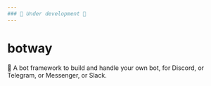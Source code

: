 ```yaml
---
### 🚧 Under development 🚧
---
```


# botway

🤖 A bot framework to build and handle your own bot, for Discord, or Telegram, or Messenger, or Slack.
